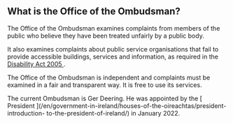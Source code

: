 ##  What is the Office of the Ombudsman?

The Office of the Ombudsman examines complaints from members of the public who
believe they have been treated unfairly by a public body.

It also examines complaints about public service organisations that fail to
provide accessible buildings, services and information, as required in the [
Disability Act 2005
](http://www.irishstatutebook.ie/eli/2005/act/14/section/3/enacted/en/html) .

The Office of the Ombudsman is independent and complaints must be examined in
a fair and transparent way. It is free to use its services.

The current Ombudsman is Ger Deering. He was appointed by the [ President
](/en/government-in-ireland/houses-of-the-oireachtas/president-introduction-
to-the-president-of-ireland/) in January 2022.
